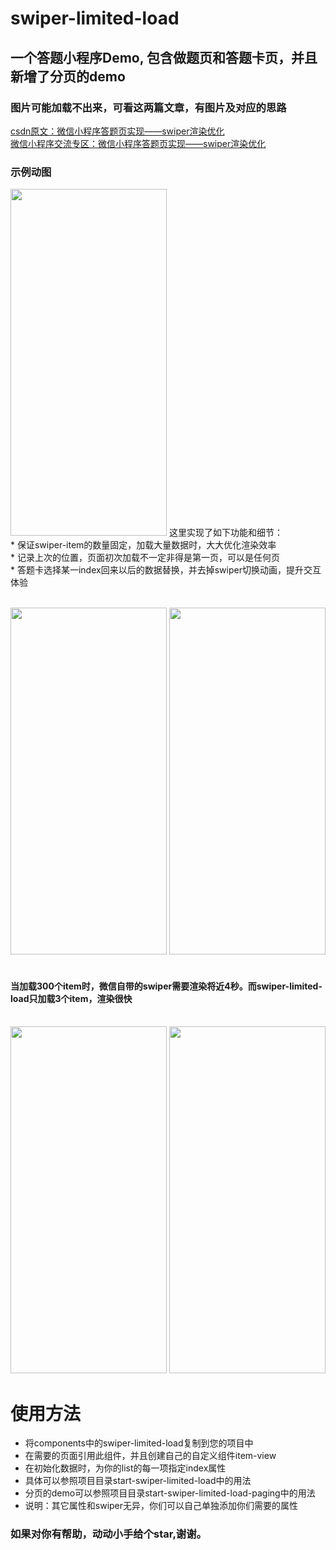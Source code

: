# swiper-limited-load
## 一个答题小程序Demo, 包含做题页和答题卡页，并且新增了分页的demo
### 图片可能加载不出来，可看这两篇文章，有图片及对应的思路
[csdn原文：微信小程序答题页实现——swiper渲染优化](https://blog.csdn.net/pengbo6665631/article/details/103955422)<br>
[微信小程序交流专区：微信小程序答题页实现——swiper渲染优化](https://developers.weixin.qq.com/community/develop/article/doc/000ecafb3486f07000c92c3225c013)<br>
### 示例动图
<img src="https://img-blog.csdnimg.cn/20200918102227499.gif" width = "250" height = "555"/>
这里实现了如下功能和细节：<br>
* 保证swiper-item的数量固定，加载大量数据时，大大优化渲染效率<br>
* 记录上次的位置，页面初次加载不一定非得是第一页，可以是任何页<br>
* 答题卡选择某一index回来以后的数据替换，并去掉swiper切换动画，提升交互体验<br><br>

<img src="https://img-blog.csdnimg.cn/20200916142812474.jpeg" width = "250" height = "555"/>   <img src="https://img-blog.csdnimg.cn/20200916142842196.jpeg" width = "250" height = "555" /><br><br>
#### 当加载300个item时，微信自带的swiper需要渲染将近4秒。而swiper-limited-load只加载3个item，渲染很快<br><br>
<img src="https://img-blog.csdnimg.cn/20201228150032890.jpeg" width = "250" height = "555"/>   <img src="https://img-blog.csdnimg.cn/2020122815013697.jpeg" width = "250" height = "555" />

# 使用方法<br>
* 将components中的swiper-limited-load复制到您的项目中<br>
* 在需要的页面引用此组件，并且创建自己的自定义组件item-view<br>
* 在初始化数据时，为你的list的每一项指定index属性<br>
* 具体可以参照项目目录start-swiper-limited-load中的用法<br>
* 分页的demo可以参照项目目录start-swiper-limited-load-paging中的用法<br>
* 说明：其它属性和swiper无异，你们可以自己单独添加你们需要的属性<br>

### 如果对你有帮助，动动小手给个star,谢谢。
